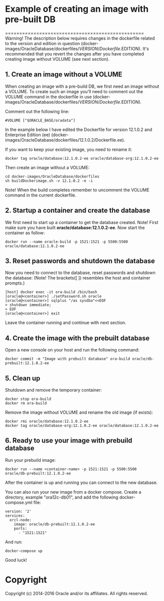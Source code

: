 # Example of creating an image with pre-built DB
=================================================
Warning! The description below requires changes in the dockerfile related to the version and edition in question (docker-images/OracleDatabase/dockerfiles/$VERSION/Dockerfile.$EDITION). It's recommended that you revert the changes after you have completed creating image without VOLUME (see next section).

## 1. Create an image without a VOLUME

When creating an image with a pre-build DB, we first need an image without a VOLUME. To create such an image you'll need to comment out the VOLUME command in the dockerfile in use (docker-images/OracleDatabase/dockerfiles/$VERSION/Dockerfile.$EDITION).

Comment out the following line:
```
#VOLUME ["$ORACLE_BASE/oradata"]
```
In the example below I have edited the Dockerfile for version 12.1.0.2 and Enterprise Edition (ee) (docker-images/OracleDatabase/dockerfiles/12.1.0.2/Dockerfile.ee).

If you want to keep your existing image, you need to rename it:
```
docker tag oracle/database:12.1.0.2-ee oracle/database-org:12.1.0.2-ee
```

Then create an image without a VOLUME:
```
cd docker-images/OracleDatabase/dockerfiles
sh buildDockerimage.sh -v 12.1.0.2 -e -i 
```
Note! When the build completes remember to uncomment the VOLUME command in the current dockerfile.

## 2. Startup a container and create the database

We first need to start up a container to get the database created.
Note!  First make sure you have built **oracle/database:12.1.0.2-ee**. 
Now start the container as follow:
```
docker run --name oracle-build -p 1521:1521 -p 5500:5500 oracle/database:12.1.0.2-ee
```

## 3. Reset passwords and shutdown the database

Now you need to connect to the database, reset passwords and shutdown the database:
(Note! The brackets([ ]) resembles the host and container prompts.)
```
[host] docker exec -it ora-build /bin/bash
[oracle@<container>] ./setPassword.sh oracle
[oracle@<container>] sqlplus "/as sysdba"<<EOF
> shutdown immediate;
> EOF
[oracle@<container>] exit
```
Leave the container running and continue with next section.

## 4. Create the image with the prebuilt database

Open a new console on your host and run the following command:
```
docker commit -m "Image with prebuilt database" ora-build oracle/db-prebuilt:12.1.0.2-ee
```

## 5. Clean up

Shutdown and remove the temporary container:
```
docker stop ora-build
docker rm ora-build
```
Remove the image without VOLUME and rename the old image (if exists):
```
docker rmi oracle/database:12.1.0.2-ee
docker tag oracle/database-org:12.1.0.2-ee oracle/database:12.1.0.2-ee
```

## 6. Ready to use your image with prebuild database

Run your prebuild image:

```
docker run --name <container-name> -p 1521:1521 -p 5500:5500 oracle/db-prebuilt:12.1.0.2-ee
```

After the container is up and running you can connect to the new database.

You can also run your new image from a docker compose.
Create a directory, example "ora12c-db01", and add the following docker-compose.yml file:
```
version: '2'
services:
  orcl-node:
    image: oracle/db-prebuilt:12.1.0.2-ee
    ports:
      - "1521:1521"
```
And run:
```
docker-compose up
```
Good luck!

# Copyright
Copyright (c) 2014-2016 Oracle and/or its affiliates. All rights reserved.
